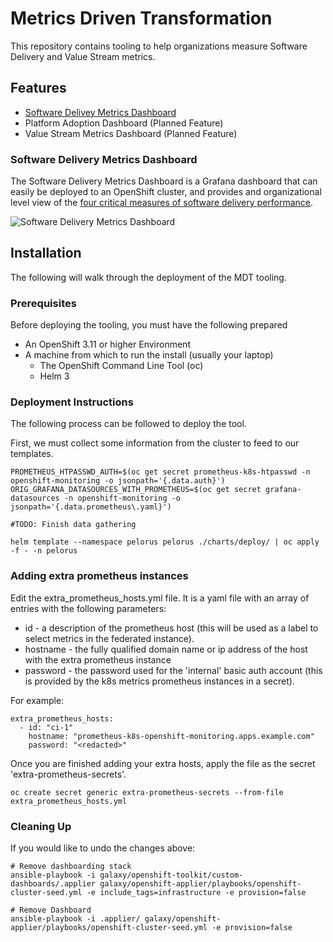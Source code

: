 # Metrics Driven Transformation

This repository contains tooling to help organizations measure Software Delivery and Value Stream metrics.

## Features

* [Software Delivey Metrics Dashboard](#software-delivery-metrics-dashboard)
* Platform Adoption Dashboard (Planned Feature)
* Value Stream Metrics Dashboard (Planned Feature)

### Software Delivery Metrics Dashboard

The Software Delivery Metrics Dashboard is a Grafana dashboard that can easily be deployed to an OpenShift cluster, and provides and organizational level view of the [four critical measures of software delivery performance](https://blog.openshift.com/exploring-a-metrics-driven-approach-to-transformation/).

![Software Delivery Metrics Dashboard](media/sdm-dashboard.png)

## Installation

The following will walk through the deployment of the MDT tooling.

### Prerequisites

Before deploying the tooling, you must have the following prepared

* An OpenShift 3.11 or higher Environment
* A machine from which to run the install (usually your laptop)
  * The OpenShift Command Line Tool (oc)
  * Helm 3

### Deployment Instructions

The following process can be followed to deploy the tool.

First, we must collect some information from the cluster to feed to our templates.

    PROMETHEUS_HTPASSWD_AUTH=$(oc get secret prometheus-k8s-htpasswd -n openshift-monitoring -o jsonpath='{.data.auth}')
    ORIG_GRAFANA_DATASOURCES_WITH_PROMETHEUS=$(oc get secret grafana-datasources -n openshift-monitoring -o jsonpath='{.data.prometheus\.yaml}')

    #TODO: Finish data gathering

    helm template --namespace pelorus pelorus ./charts/deploy/ | oc apply -f - -n pelorus

### Adding extra prometheus instances

Edit the extra_prometheus_hosts.yml file.  It is a yaml file with an array of entries with the following parameters:

* id - a description of the prometheus host (this will be used as a label to select metrics in the federated instance).
* hostname - the fully qualified domain name or ip address of the host with the extra prometheus instance
* password - the password used for the 'internal' basic auth account (this is provided by the k8s metrics prometheus instances in a secret).

For example:

    extra_prometheus_hosts:
      - id: "ci-1"
        hostname: "prometheus-k8s-openshift-monitoring.apps.example.com"
        password: "<redacted>"

Once you are finished adding your extra hosts, apply the file as the secret 'extra-prometheus-secrets'.

    oc create secret generic extra-prometheus-secrets --from-file extra_prometheus_hosts.yml

### Cleaning Up

If you would like to undo the changes above:

    # Remove dashboarding stack
    ansible-playbook -i galaxy/openshift-toolkit/custom-dashboards/.applier galaxy/openshift-applier/playbooks/openshift-cluster-seed.yml -e include_tags=infrastructure -e provision=false

    # Remove Dashboard
    ansible-playbook -i .applier/ galaxy/openshift-applier/playbooks/openshift-cluster-seed.yml -e provision=false
